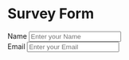 <!DOCTYPE html>
<html lang="en">
<body>
 <h1>Survey Form</h1>
 <form id="form ">
    <div class="form-control">
      <label for="name" id="label-name">Name
       </label>
       <input type="text" id="name" placeholder="Enter your Name"/>
    </div>
    <div>
     <div class="form-control">
      <label for="email" id="label-email">Email
      </label>
      <input type="email" id="email" placeholder="Enter your Email">
     </div>
      


